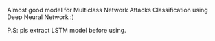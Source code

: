 Almost good model for Multiclass Network Attacks Classification using Deep Neural Network :)

P.S: pls extract LSTM model before using.
